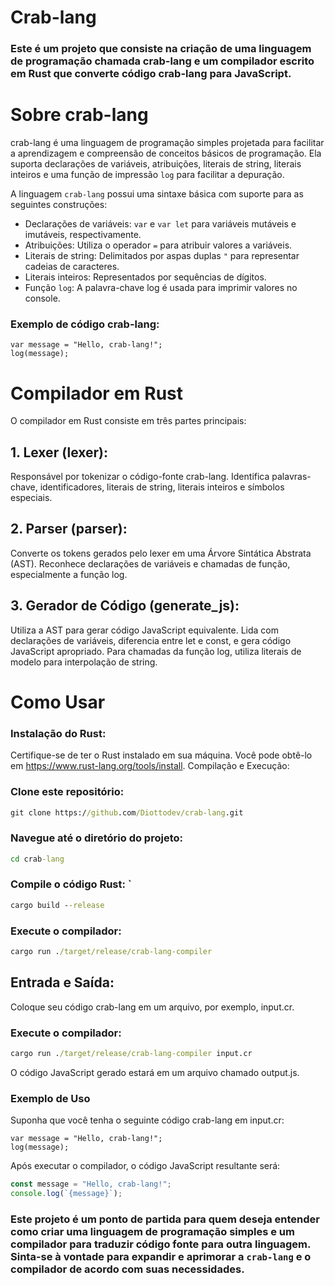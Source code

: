 # Crab-lang

### Este é um projeto que consiste na criação de uma linguagem de programação chamada crab-lang e um compilador escrito em Rust que converte código crab-lang para JavaScript.

# Sobre crab-lang

crab-lang é uma linguagem de programação simples projetada para facilitar a aprendizagem e compreensão de conceitos básicos de programação. Ela suporta declarações de variáveis, atribuições, literais de string, literais inteiros e uma função de impressão `log` para facilitar a depuração.

A linguagem `crab-lang` possui uma sintaxe básica com suporte para as seguintes construções:

- Declarações de variáveis: `var` e `var let` para variáveis mutáveis e imutáveis, respectivamente.
- Atribuições: Utiliza o operador `=` para atribuir valores a variáveis.
- Literais de string: Delimitados por aspas duplas `"` para representar cadeias de caracteres.
- Literais inteiros: Representados por sequências de dígitos.
- Função `log`: A palavra-chave log é usada para imprimir valores no console.

### Exemplo de código crab-lang:

```crab
var message = "Hello, crab-lang!";
log(message);
```

# Compilador em Rust

O compilador em Rust consiste em três partes principais:

## 1. Lexer (lexer):

Responsável por tokenizar o código-fonte crab-lang.
Identifica palavras-chave, identificadores, literais de string, literais inteiros e símbolos especiais.

## 2. Parser (parser):

Converte os tokens gerados pelo lexer em uma Árvore Sintática Abstrata (AST).
Reconhece declarações de variáveis e chamadas de função, especialmente a função log.

## 3. Gerador de Código (generate_js):

Utiliza a AST para gerar código JavaScript equivalente.
Lida com declarações de variáveis, diferencia entre let e const, e gera código JavaScript apropriado.
Para chamadas da função log, utiliza literais de modelo para interpolação de string.

# Como Usar

### Instalação do Rust:

Certifique-se de ter o Rust instalado em sua máquina. Você pode obtê-lo em https://www.rust-lang.org/tools/install.
Compilação e Execução:

### Clone este repositório:

```cmd
git clone https://github.com/Diottodev/crab-lang.git
```

### Navegue até o diretório do projeto:

```cmd
cd crab-lang
```

### Compile o código Rust: `

```cmd
cargo build --release
```

### Execute o compilador:

```cmd
cargo run ./target/release/crab-lang-compiler
```

## Entrada e Saída:

Coloque seu código crab-lang em um arquivo, por exemplo, input.cr.

### Execute o compilador:

```cmd
cargo run ./target/release/crab-lang-compiler input.cr
```

O código JavaScript gerado estará em um arquivo chamado output.js.

### Exemplo de Uso

Suponha que você tenha o seguinte código crab-lang em input.cr:

```crab
var message = "Hello, crab-lang!";
log(message);
```

Após executar o compilador, o código JavaScript resultante será:

```javascript
const message = "Hello, crab-lang!";
console.log(`{message}`);
```

### Este projeto é um ponto de partida para quem deseja entender como criar uma linguagem de programação simples e um compilador para traduzir código fonte para outra linguagem. Sinta-se à vontade para expandir e aprimorar a `crab-lang` e o compilador de acordo com suas necessidades.
